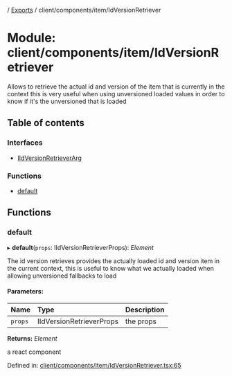 [](../README.md) / [Exports](../modules.md) / client/components/item/IdVersionRetriever

# Module: client/components/item/IdVersionRetriever

Allows to retrieve the actual id and version of the item that is currently in the context
this is very useful when using unversioned loaded values in order to know if it's the unversioned
that is loaded

## Table of contents

### Interfaces

- [IIdVersionRetrieverArg](../interfaces/client_components_item_idversionretriever.iidversionretrieverarg.md)

### Functions

- [default](client_components_item_idversionretriever.md#default)

## Functions

### default

▸ **default**(`props`: IIdVersionRetrieverProps): *Element*

The id version retrieves provides the actually loaded id and version item
in the current context, this is useful to know what we actually loaded
when allowing unversioned fallbacks to load

#### Parameters:

Name | Type | Description |
:------ | :------ | :------ |
`props` | IIdVersionRetrieverProps | the props   |

**Returns:** *Element*

a react component

Defined in: [client/components/item/IdVersionRetriever.tsx:65](https://github.com/onzag/itemize/blob/55e63f2c/client/components/item/IdVersionRetriever.tsx#L65)
